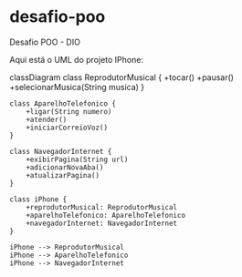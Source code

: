 # desafio-poo
 Desafio POO - DIO

 Aqui está o UML do projeto IPhone:

 classDiagram
    class ReprodutorMusical {
        +tocar()
        +pausar()
        +selecionarMusica(String musica)
    }

    class AparelhoTelefonico {
        +ligar(String numero)
        +atender()
        +iniciarCorreioVoz()
    }

    class NavegadorInternet {
        +exibirPagina(String url)
        +adicionarNovaAba()
        +atualizarPagina()
    }

    class iPhone {
        +reprodutorMusical: ReprodutorMusical
        +aparelhoTelefonico: AparelhoTelefonico
        +navegadorInternet: NavegadorInternet
    }

    iPhone --> ReprodutorMusical
    iPhone --> AparelhoTelefonico
    iPhone --> NavegadorInternet

